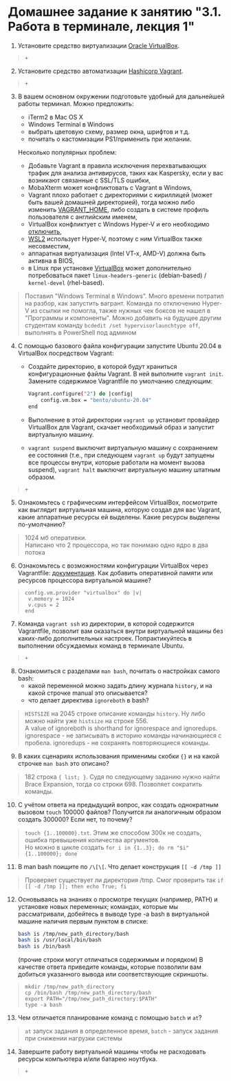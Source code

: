 # Домашнее задание к занятию "3.1. Работа в терминале, лекция 1"

1. Установите средство виртуализации [Oracle VirtualBox](https://www.virtualbox.org/).
> `+`
2. Установите средство автоматизации [Hashicorp Vagrant](https://www.vagrantup.com/).
> `+`
3. В вашем основном окружении подготовьте удобный для дальнейшей работы терминал. Можно предложить:

	* iTerm2 в Mac OS X
	* Windows Terminal в Windows
	* выбрать цветовую схему, размер окна, шрифтов и т.д.
	* почитать о кастомизации PS1/применить при желании.

	Несколько популярных проблем:
    * Добавьте Vagrant в правила исключения перехватывающих трафик для анализа антивирусов, таких как Kaspersky, если
у вас возникают связанные с SSL/TLS ошибки,
    * MobaXterm может конфликтовать с Vagrant в Windows,
    * Vagrant плохо работает с директориями с кириллицей (может быть вашей домашней директорией), тогда можно либо 
изменить [VAGRANT_HOME](https://www.vagrantup.com/docs/other/environmental-variables#vagrant_home), либо создать в 
системе профиль пользователя с английским именем,
    * VirtualBox конфликтует с Windows Hyper-V и его необходимо 
[отключить](https://www.vagrantup.com/docs/installation#windows-virtualbox-and-hyper-v),
    * [WSL2](https://docs.microsoft.com/ru-ru/windows/wsl/wsl2-faq#does-wsl-2-use-hyper-v-will-it-be-available-on-windows-10-home) 
использует Hyper-V, поэтому с ним VirtualBox также несовместим,
    * аппаратная виртуализация (Intel VT-x, AMD-V) должна быть активна в BIOS,
    * в Linux при установке [VirtualBox](https://www.virtualbox.org/wiki/Linux_Downloads) может дополнительно 
потребоваться пакет `linux-headers-generic` (debian-based) / `kernel-devel` (rhel-based).
> Поставил "Windows Terminal в Windows". Много времени потратил на разбор, как запустить вагрант. Команда по отключению 
> Hyper-V из ссылки не помогла, также нужных чек боксов не нашел в "Программы и компоненты". 
> Можно добавить на будущее другим студентам команду `bcdedit /set hypervisorlaunchtype off`, выполнять в PowerShell 
> под админом
4. С помощью базового файла конфигурации запустите Ubuntu 20.04 в VirtualBox посредством Vagrant:

    * Создайте директорию, в которой будут храниться конфигурационные файлы Vagrant. В ней выполните `vagrant init`. 
Замените содержимое Vagrantfile по умолчанию следующим:

        ```bash
        Vagrant.configure("2") do |config|
            config.vm.box = "bento/ubuntu-20.04"
        end
        ```

    * Выполнение в этой директории `vagrant up` установит провайдер VirtualBox для Vagrant, скачает необходимый образ и
запустит виртуальную машину.

    * `vagrant suspend` выключит виртуальную машину с сохранением ее состояния (т.е., при следующем `vagrant up` будут 
запущены все процессы внутри, которые работали на момент вызова suspend), `vagrant halt` выключит виртуальную машину 
штатным образом.
> `+`
5. Ознакомьтесь с графическим интерфейсом VirtualBox, посмотрите как выглядит виртуальная машина, которую создал для 
вас Vagrant, какие аппаратные ресурсы ей выделены. Какие ресурсы выделены по-умолчанию?
> 1024 мб оперативки.  
> Написано что 2 процессора, но так понимаю одно ядро в два потока
6. Ознакомьтесь с возможностями конфигурации VirtualBox через Vagrantfile: 
[документация](https://www.vagrantup.com/docs/providers/virtualbox/configuration.html). 
Как добавить оперативной памяти или ресурсов процессора виртуальной машине?
>```
>config.vm.provider "virtualbox" do |v|
>  v.memory = 1024
>  v.cpus = 2
>end
>```
7. Команда `vagrant ssh` из директории, в которой содержится Vagrantfile, позволит вам оказаться внутри виртуальной 
машины без каких-либо дополнительных настроек. Попрактикуйтесь в выполнении обсуждаемых команд в терминале Ubuntu.
> `+`
8. Ознакомиться с разделами `man bash`, почитать о настройках самого bash:
    * какой переменной можно задать длину журнала `history`, и на какой строчке manual это описывается?
    * что делает директива `ignoreboth` в bash?
> `HISTSIZE` на 2045 строке описание команды `history`. Ну либо можно найти уже `histsize` на строке 556.  
> A value of ignoreboth is shorthand for ignorespace and ignoredups. ignorespace - не записывать в историю команды 
начинающиеся с пробела. ignoredups - не сохранять повторяющиеся команды.
9. В каких сценариях использования применимы скобки `{}` и на какой строчке `man bash` это описано?
> 182 строка `{ list; }`. Судя по следующему заданию нужно найти Brace Expansion, тогда со строки 698. 
> Позволяет сократить команды.
10. С учётом ответа на предыдущий вопрос, как создать однократным вызовом `touch` 100000 файлов? Получится ли аналогичным
образом создать 300000? Если нет, то почему?
> `touch {1..100000}.txt`. Этим же способом 300к не создать, ошибка превышения количества аргументов.  
> Но можно в цикле создать `for i in {1..3}; do rm "$i"{1..100000}; done`
11. В man bash поищите по `/\[\[`. Что делает конструкция `[[ -d /tmp ]]`
> Проверяет существует ли директория /tmp. Смог проверить так `if [[ -d /tmp ]]; then echo True; fi`
12. Основываясь на знаниях о просмотре текущих (например, PATH) и установке новых переменных; командах, которые мы 
рассматривали, добейтесь в выводе type -a bash в виртуальной машине наличия первым пунктом в списке:

    ```bash
    bash is /tmp/new_path_directory/bash
    bash is /usr/local/bin/bash
    bash is /bin/bash
    ```

    (прочие строки могут отличаться содержимым и порядком)
    В качестве ответа приведите команды, которые позволили вам добиться указанного вывода или соответствующие скриншоты.
> ```
> mkdir /tmp/new_path_directory
> cp /bin/bash /tmp/new_path_directory/bash
> export PATH="/tmp/new_path_directory:$PATH"
> type -a bash
> ```
13. Чем отличается планирование команд с помощью `batch` и `at`?
> `at` запуск задания в определенное время, `batch` - запуск задания при снижении нагрузки системы
14. Завершите работу виртуальной машины чтобы не расходовать ресурсы компьютера и/или батарею ноутбука.
> `+`